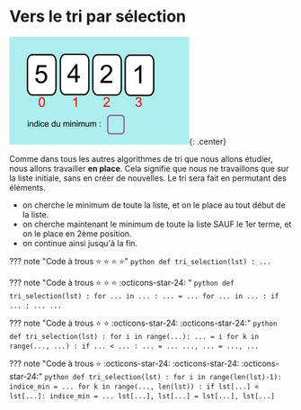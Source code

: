 # Vers le tri par sélection

![image](data/selection.gif){: .center}


Comme dans tous les autres algorithmes de tri que nous allons étudier, nous allons travailler **en place**. Cela signifie que nous ne travaillons que sur la liste initiale, sans en créer de nouvelles. Le tri sera fait en permutant des éléments.



- on cherche le minimum de toute la liste, et on le place au tout début de la liste.
- on cherche maintenant le minimum de toute la liste SAUF le 1er terme, et on le place en 2ème position.
- on continue ainsi jusqu'à la fin.



??? note "Code à trous :star: :star: :star: :star:" 
    ```python
    def tri_selection(lst) :
        ...
    ```


??? note "Code à trous :star: :star: :star: :octicons-star-24: " 
    ```python
    def tri_selection(lst) :
        for ... in ... :
            ... = ...
            for ... in ... :
                if ... :
                    ...
            ...
    ```

??? note "Code à trous :star: :star: :octicons-star-24: :octicons-star-24:"
    ```python
    def tri_selection(lst) :
        for i in range(...):
            ... = i
            for k in range(..., ...) :
                if ... < ... :
                    ... = ...
            ..., ... = ..., ...
    ```



??? note "Code à trous :star: :octicons-star-24: :octicons-star-24: :octicons-star-24:"
    ```python
    def tri_selection(lst) :
        for i in range(len(lst)-1):
            indice_min = ...
            for k in range(..., len(lst)) :
                if lst[...] < lst[...]:
                    indice_min = ...
            lst[...], lst[...] = lst[...], lst[...]
    ```
        




